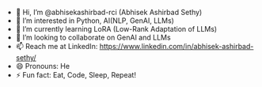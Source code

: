 - 👋 Hi, I’m @abhisekashirbad-rci (Abhisek Ashirbad Sethy)
- 👀 I’m interested in Python, AI(NLP, GenAI, LLMs)
- 🌱 I’m currently learning LoRA (Low-Rank Adaptation of LLMs)
- 💞️ I’m looking to collaborate on GenAI and LLMs
- 📫 Reach me at LinkedIn: https://www.linkedin.com/in/abhisek-ashirbad-sethy/
- 😄 Pronouns: He
- ⚡ Fun fact: Eat, Code, Sleep, Repeat!

<!---
abhisekashirbad-rci/abhisekashirbad-rci is a ✨ special ✨ repository because its `README.md` (this file) appears on your GitHub profile.
You can click the Preview link to take a look at your changes.
--->
